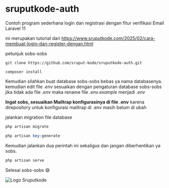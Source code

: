 
# sruputkode-auth
Contoh program sederhana login dan registrasi dengan fitur verifikasi Email Laravel 11

ini merupakan tutorial dari https://www.sruputkode.com/2025/02/cara-membuat-login-dan-register-dengan.html

petunjuk sobs-sobs

```git
git clone https://github.com/sruput-kode/sruputkode-auth.git
```

```composer
composer install
```

Kemudian silahkan buat database sobs-sobs bebas ya nama databasenya. kemudian edit file *.env* sesuaikan dengan pengaturan database sobs-sobs jika tidak ada file *.env* maka rename file *.env.example* menjadi *.env*

**Ingat sobs, sesuaikan Mailtrap konfigurasinya di file .env** karena direpository untuk konfigurasi mailtrap di .env masih belum di ubah

jalankan migration file database

```php
php artisan migrate
```


```php
php artisan key:generate
```

Kemudian jalankan dua perintah ini sekaligus dan jangan diberhentikan ya sobs.

```php
php artisan serve
```

Selesai sobs-sobs :smile:


![Logo Sruputkode](https://res.cloudinary.com/dho4y13sa/image/upload/v1740486643/Logo-Blog-2_ciz9gl.png)

